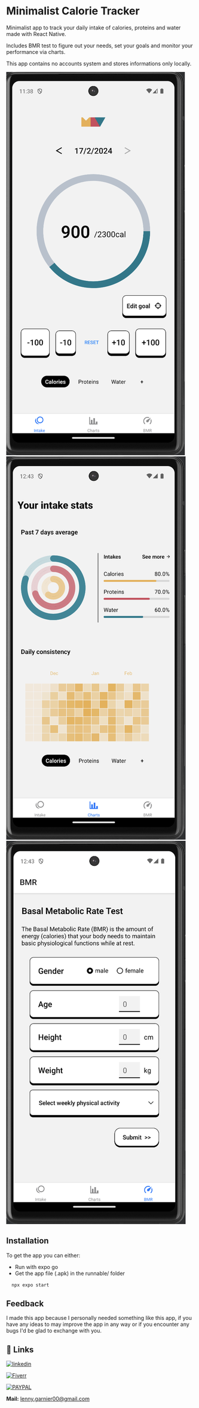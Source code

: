 # Minimalist Calorie Tracker

Minimalist app to track your daily intake of calories, proteins and water made with React Native.

Includes BMR test to figure out your needs, set your goals and monitor your performance via charts.

This app contains no accounts system and stores informations only locally.

![My Image](./assets//screen-1.png)
![My Image](./assets//screen-2.png)
![My Image](./assets//screen-3.png)

## Installation

To get the app you can either:

- Run with expo go
- Get the app file (.apk) in the runnable/ folder

```bash
  npx expo start
```

## Feedback

I made this app because I personally needed something like this app, if you have any ideas to may improve the app in any way or if you encounter any bugs I'd be glad to exchange with you.

## 🔗 Links

[![linkedin](https://img.shields.io/badge/linkedin-0A66C2?style=for-the-badge&logo=linkedin&logoColor=white)](https://www.linkedin.com/in/lenny-garnier-2ab689199/)

[![Fiverr](https://img.shields.io/badge/fiverr-1DBF73?style=for-the-badge&logo=fiverr&logoColor=white)](https://www.fiverr.com/lennyy_garnier)

[![PAYPAL](https://img.shields.io/badge/PayPal-00457C?style=for-the-badge&logo=paypal&logoColor=white)](https://paypal.me/LennyGarnier?country.x=FR&locale.x=en_US)

**Mail:** lenny.garnier00@gmail.com
